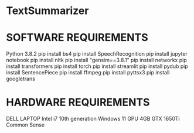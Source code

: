 # TextSummarizer

# SOFTWARE REQUIREMENTS

Python 3.8.2
pip install bs4
pip install SpeechRecognition
pip install jupyter notebook
pip install nltk
pip install "gensim==3.8.1"
pip install networkx
pip install transformers
pip install torch
pip install streamlit
pip install pydub
pip install SentencePiece
pip install ffmpeg
pip install pyttsx3
pip install googletrans

# HARDWARE REQUIREMENTS

DELL LAPTOP
Intel i7 10th generation
Windows 11
GPU 4GB GTX 1650Ti
Common Sense

